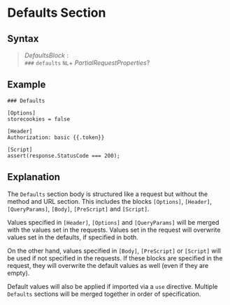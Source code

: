 # Defaults Section

## Syntax

> *DefaultsBlock* :  
> `###` `defaults` `NL`+ *PartialRequestProperties*?

## Example

```
### Defaults

[Options]
storecookies = false

[Header]
Authorization: basic {{.token}}

[Script]
assert(response.StatusCode === 200);
```

## Explanation

The `Defaults` section body is structured like a request but without the method and URL section. This includes the blocks `[Options]`, `[Header]`, `[QueryParams]`, `[Body]`, `[PreScript]` and `[Script]`. 

Values specified in `[Header]`, `[Options]` and `[QueryParams]` will be merged with the values set in the requests. Values set in the request will overwrite values set in the defaults, if specified in both.

On the other hand, values specified in `[Body]`, `[PreScript]` or `[Script]` will be used if not specified in the requests. If these blocks are specified in the request, they will overwrite the default values as well (even if they are empty).

Default values will also be applied if imported via a `use` directive. Multiple `Defaults` sections will be merged together in order of specification.
